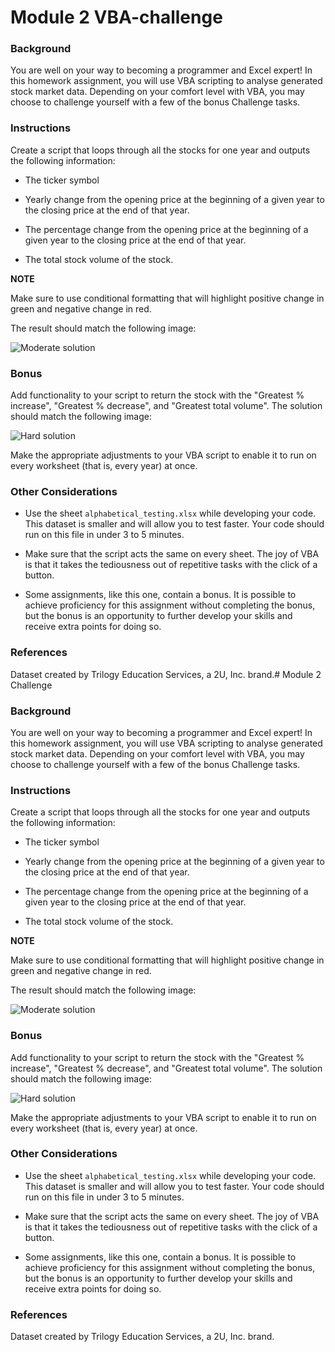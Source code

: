# Module 2 VBA-challenge

### Background

You are well on your way to becoming a programmer and Excel expert! In this homework assignment, you will use VBA scripting to analyse generated stock market data. Depending on your comfort level with VBA, you may choose to challenge yourself with a few of the bonus Challenge tasks.



### Instructions

Create a script that loops through all the stocks for one year and outputs the following information:

-   The ticker symbol
    
-   Yearly change from the opening price at the beginning of a given year to the closing price at the end of that year.
    
-   The percentage change from the opening price at the beginning of a given year to the closing price at the end of that year.
    
-   The total stock volume of the stock.

**NOTE**

Make sure to use conditional formatting that will highlight positive change in green and negative change in red.

The result should match the following image:

![Moderate solution](https://static.bc-edx.com/data/dla-1-2/m2/lms/img/moderate_solution.jpg)

### Bonus

Add functionality to your script to return the stock with the "Greatest % increase", "Greatest % decrease", and "Greatest total volume". The solution should match the following image:

![Hard solution](https://static.bc-edx.com/data/dla-1-2/m2/lms/img/hard_solution.jpg)

Make the appropriate adjustments to your VBA script to enable it to run on every worksheet (that is, every year) at once.

### Other Considerations

-   Use the sheet  `alphabetical_testing.xlsx`  while developing your code. This dataset is smaller and will allow you to test faster. Your code should run on this file in under 3 to 5 minutes.
    
-   Make sure that the script acts the same on every sheet. The joy of VBA is that it takes the tediousness out of repetitive tasks with the click of a button.
    
-   Some assignments, like this one, contain a bonus. It is possible to achieve proficiency for this assignment without completing the bonus, but the bonus is an opportunity to further develop your skills and receive extra points for doing so.

### References

Dataset created by Trilogy Education Services, a 2U, Inc. brand.# Module 2 Challenge

### Background

You are well on your way to becoming a programmer and Excel expert! In this homework assignment, you will use VBA scripting to analyse generated stock market data. Depending on your comfort level with VBA, you may choose to challenge yourself with a few of the bonus Challenge tasks.



### Instructions

Create a script that loops through all the stocks for one year and outputs the following information:

-   The ticker symbol
    
-   Yearly change from the opening price at the beginning of a given year to the closing price at the end of that year.
    
-   The percentage change from the opening price at the beginning of a given year to the closing price at the end of that year.
    
-   The total stock volume of the stock.

**NOTE**

Make sure to use conditional formatting that will highlight positive change in green and negative change in red.

The result should match the following image:

![Moderate solution](https://static.bc-edx.com/data/dla-1-2/m2/lms/img/moderate_solution.jpg)

### Bonus

Add functionality to your script to return the stock with the "Greatest % increase", "Greatest % decrease", and "Greatest total volume". The solution should match the following image:

![Hard solution](https://static.bc-edx.com/data/dla-1-2/m2/lms/img/hard_solution.jpg)

Make the appropriate adjustments to your VBA script to enable it to run on every worksheet (that is, every year) at once.

### Other Considerations

-   Use the sheet  `alphabetical_testing.xlsx`  while developing your code. This dataset is smaller and will allow you to test faster. Your code should run on this file in under 3 to 5 minutes.
    
-   Make sure that the script acts the same on every sheet. The joy of VBA is that it takes the tediousness out of repetitive tasks with the click of a button.
    
-   Some assignments, like this one, contain a bonus. It is possible to achieve proficiency for this assignment without completing the bonus, but the bonus is an opportunity to further develop your skills and receive extra points for doing so.

### References

Dataset created by Trilogy Education Services, a 2U, Inc. brand.

